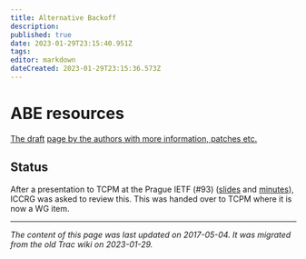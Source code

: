 ```yaml
---
title: Alternative Backoff
description: 
published: true
date: 2023-01-29T23:15:40.951Z
tags: 
editor: markdown
dateCreated: 2023-01-29T23:15:36.573Z
---
```


# ABE resources 
[The draft](https://tools.ietf.org/html/draft-ietf-tcpm-alternativebackoff-ecn)
[page by the authors with more information, patches etc.](http://heim.ifi.uio.no/naeemk/research/ABE/)

## Status
After a presentation to TCPM at the Prague IETF (#93) ([slides](https://www.ietf.org/proceedings/93/slides/slides-93-tcpm-9.pdf) and [minutes](https://www.ietf.org/proceedings/93/minutes/minutes-93-tcpm)), ICCRG was asked to review this. This was handed over to TCPM where it is now a WG item.
&nbsp;
&nbsp;
&nbsp;

---

*The content of this page was last updated on 2017-05-04. It was migrated from the old Trac wiki on 2023-01-29.*
